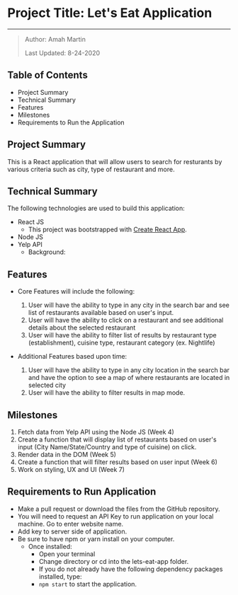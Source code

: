 # Project Title: Let's Eat Application

***

> Author: Amah Martin
>
> Last Updated: 8-24-2020

## Table of Contents

* Project Summary
* Technical Summary
* Features
* Milestones
* Requirements to Run the Application

## Project Summary

This is a React application that will allow users to search for resturants by various criteria such as city, type of restaurant and more.

## Technical Summary

The following technologies are used to build this application:

* React JS
  * This project was bootstrapped with [Create React App](https://github.com/facebook/create*react*app).
* Node JS
* Yelp API
  * Background:

## Features

* Core Features will include the following\:
    1. User will have the ability to type in any city in the search bar and see list of restaurants available based on user's input.
    2. User will have the ability to click on a restaurant and see additional details about the selected restaurant
    3. User will have the ability to filter list of results by restaurant type (establishment), cuisine type, restaurant category (ex. Nightlife)

* Additional Features based upon time\:
    1. User will have the ability to type in any city location in the search bar and have the option to see a map of where restaurants are located in selected city 
    2. User will have the ability to filter results in map mode.

## Milestones

1. Fetch data from Yelp API using the Node JS (Week 4)
2. Create a function that will display list of restaurants based on user's input (City Name/State/Country and type of cuisine) on click.
3. Render data in the DOM (Week 5)
4. Create a function that will filter results based on user input (Week 6)
5. Work on styling, UX and UI (Week 7)

## Requirements to Run Application

* Make a pull request or download the files from the GitHub repository.
* You will need to request an API Key to run application on your local machine. Go to enter website name.
* Add key to server side of application.
* Be sure to have npm or yarn install on your computer.
  * Once installed\:
    * Open your terminal
    * Change directory or cd into the lets-eat-app folder.
    * If you do not already have the following dependency packages installed, type:
    * `npm start` to start the application.
